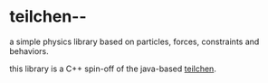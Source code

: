 # teilchen--

a simple physics library based on particles, forces, constraints and behaviors.

this library is a C++ spin-off of the java-based [teilchen](https://github.com/dennisppaul/teilchen).

